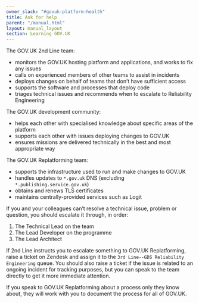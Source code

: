 ```yaml
---
owner_slack: "#govuk-platform-health"
title: Ask for help
parent: "/manual.html"
layout: manual_layout
section: Learning GOV.UK
---
```


The GOV.UK 2nd Line team:

- monitors the GOV.UK hosting platform and applications, and works to fix any
  issues
- calls on experienced members of other teams to assist in incidents
- deploys changes on behalf of teams that don’t have sufficient access
- supports the software and processes that deploy code
- triages technical issues and recommends when to escalate to Reliability
  Engineering

The GOV.UK development community:

- helps each other with specialised knowledge about specific areas of the
  platform
- supports each other with issues deploying changes to GOV.UK
- ensures missions are delivered technically in the best and most appropriate
  way

The GOV.UK Replatforming team:

- supports the infrastructure used to run and make changes to GOV.UK
- handles updates to `*.gov.uk` DNS (excluding `*.publishing.service.gov.uk`)
- obtains and renews TLS certificates
- maintains centrally-provided services such as Logit

If you and your colleagues can’t resolve a technical issue, problem or
question, you should escalate it through, in order:

1. The Technical Lead on the team
2. The Lead Developer on the programme
3. The Lead Architect

If 2nd Line instructs you to escalate something to GOV.UK Replatforming,
raise a ticket on Zendesk and assign it to the `3rd Line--GDS Reliability
Engineering` queue. You should also raise a ticket if the issue is related to
an ongoing incident for tracking purposes, but you can speak to the team
directly to get it more immediate attention.

If you speak to GOV.UK Replatforming about a process only they know about,
they will work with you to document the process for all of GOV.UK.
